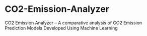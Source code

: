 # CO2-Emission-Analyzer
CO2 Emission Analyzer – A comparative analysis of CO2 Emission Prediction Models Developed Using Machine Learning
